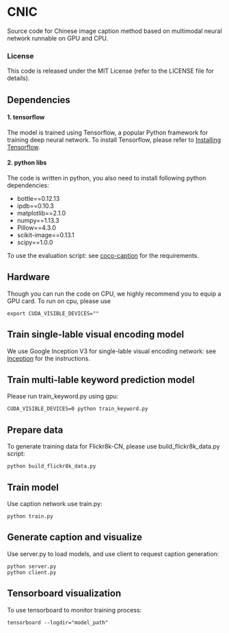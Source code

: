 # CNIC

Source code for Chinese image caption method based on multimodal neural network runnable on GPU and CPU.

### License
This code is released under the MIT License (refer to the LICENSE file for details).

## Dependencies
#### 1. tensorflow
The model is trained using Tensorflow, a popular Python framework for training deep neural network. To install Tensorflow, please refer to  [Installing Tensorflow](https://www.tensorflow.org/install/).
#### 2. python libs
The code is written in python, you also need to install following python dependencies:
- bottle==0.12.13
- ipdb==0.10.3
- matplotlib==2.1.0
- numpy==1.13.3
- Pillow==4.3.0
- scikit-image==0.13.1
- scipy==1.0.0

To use the evaluation script: see
[coco-caption](https://github.com/tylin/coco-caption) for the requirements.

## Hardware
Though you can run the code on CPU, we highly recommend you to equip a GPU card. To run on cpu, please use

	export CUDA_VISIBLE_DEVICES=""

## Train single-lable visual encoding model
We use Google Inception V3 for single-lable visual encoding network: see
[Inception](https://github.com/tensorflow/models/tree/master/research/inception) for the instructions.

## Train multi-lable keyword prediction model
Please run train_keyword.py using gpu:

	CUDA_VISIBLE_DEVICES=0 python train_keyword.py
  
## Prepare data
To generate training data for Flickr8k-CN, please use build_flickr8k_data.py script:

	python build_flickr8k_data.py
  
## Train model
Use caption network use train.py:

	python train.py
  
## Generate caption and visualize
Use server.py to load models, and use client to request caption generation:

	python server.py
 	python client.py

## Tensorboard visualization
To use tensorboard to monitor training process:

	tensorboard --logdir="model_path"
